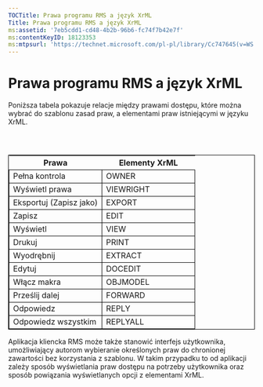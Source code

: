 ```yaml
---
TOCTitle: Prawa programu RMS a język XrML
Title: Prawa programu RMS a język XrML
ms:assetid: '7eb5cdd1-cd48-4b2b-96b6-fc74f7b42e7f'
ms:contentKeyID: 18123353
ms:mtpsurl: 'https://technet.microsoft.com/pl-pl/library/Cc747645(v=WS.10)'
---
```


Prawa programu RMS a język XrML
===============================

Poniższa tabela pokazuje relacje między prawami dostępu, które można wybrać do szablonu zasad praw, a elementami praw istniejącymi w języku XrML.

###  

 
<table style="border:1px solid black;">
<colgroup>
<col width="50%" />
<col width="50%" />
</colgroup>
<thead>
<tr class="header">
<th>Prawa</th>
<th>Elementy XrML</th>
</tr>
</thead>
<tbody>
<tr class="odd">
<td style="border:1px solid black;">Pełna kontrola</td>
<td style="border:1px solid black;">OWNER</td>
</tr>
<tr class="even">
<td style="border:1px solid black;">Wyświetl prawa</td>
<td style="border:1px solid black;">VIEWRIGHT</td>
</tr>
<tr class="odd">
<td style="border:1px solid black;">Eksportuj (Zapisz jako)</td>
<td style="border:1px solid black;">EXPORT</td>
</tr>
<tr class="even">
<td style="border:1px solid black;">Zapisz</td>
<td style="border:1px solid black;">EDIT</td>
</tr>
<tr class="odd">
<td style="border:1px solid black;">Wyświetl</td>
<td style="border:1px solid black;">VIEW</td>
</tr>
<tr class="even">
<td style="border:1px solid black;">Drukuj</td>
<td style="border:1px solid black;">PRINT</td>
</tr>
<tr class="odd">
<td style="border:1px solid black;">Wyodrębnij</td>
<td style="border:1px solid black;">EXTRACT</td>
</tr>
<tr class="even">
<td style="border:1px solid black;">Edytuj</td>
<td style="border:1px solid black;">DOCEDIT</td>
</tr>
<tr class="odd">
<td style="border:1px solid black;">Włącz makra</td>
<td style="border:1px solid black;">OBJMODEL</td>
</tr>
<tr class="even">
<td style="border:1px solid black;">Prześlij dalej</td>
<td style="border:1px solid black;">FORWARD</td>
</tr>
<tr class="odd">
<td style="border:1px solid black;">Odpowiedz</td>
<td style="border:1px solid black;">REPLY</td>
</tr>
<tr class="even">
<td style="border:1px solid black;">Odpowiedz wszystkim</td>
<td style="border:1px solid black;">REPLYALL</td>
</tr>
</tbody>
</table>
  
Aplikacja kliencka RMS może także stanowić interfejs użytkownika, umożliwiający autorom wybieranie określonych praw do chronionej zawartości bez korzystania z szablonu. W takim przypadku to od aplikacji zależy sposób wyświetlania praw dostępu na potrzeby użytkownika oraz sposób powiązania wyświetlanych opcji z elementami XrML.
